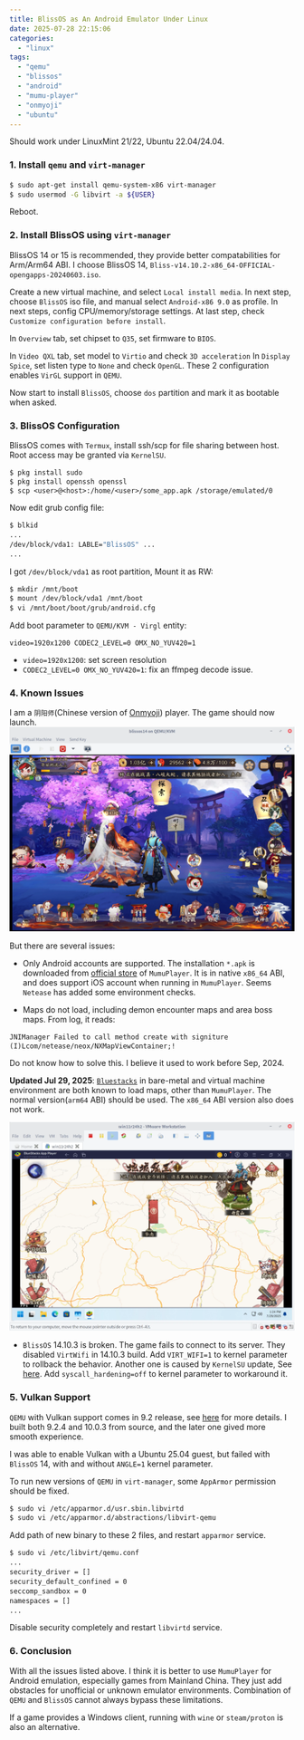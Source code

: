 ```yaml
---
title: BlissOS as An Android Emulator Under Linux
date: 2025-07-28 22:15:06
categories:
  - "linux"
tags:
  - "qemu"
  - "blissos"
  - "android"
  - "mumu-player"
  - "onmyoji"
  - "ubuntu"
---
```


Should work under LinuxMint 21/22, Ubuntu 22.04/24.04.

### 1. Install `qemu` and `virt-manager`
```bash
$ sudo apt-get install qemu-system-x86 virt-manager
$ sudo usermod -G libvirt -a ${USER}
```
Reboot.

### 2. Install BlissOS using `virt-manager`

BlissOS 14 or 15 is recommended, they provide better compatabilities for Arm/Arm64 ABI. I choose BlissOS 14, `Bliss-v14.10.2-x86_64-OFFICIAL-opengapps-20240603.iso`.

Create a new virtual machine, and select `Local install media`. In next step, choose `BlissOS` iso file, and manual select `Android-x86 9.0` as profile. In next steps, config CPU/memory/storage settings. At last step, check `Customize configuration before install`.

In `Overview` tab, set chipset to `Q35`, set firmware to `BIOS`.

In `Video QXL` tab, set model to `Virtio` and check `3D acceleration` In `Display Spice`, set listen type to `None` and check `OpenGL`. These 2 configuration enables `VirGL` support in `QEMU`.

Now start to install `BlissOS`, choose `dos` partition and mark it as bootable when asked.

### 3. BlissOS Configuration

BlissOS comes with `Termux`, install ssh/scp for file sharing between host. Root access may be granted via `KernelSU`.
```
$ pkg install sudo
$ pkg install openssh openssl
$ scp <user>@<host>:/home/<user>/some_app.apk /storage/emulated/0
```

Now edit grub config file:
```bash
$ blkid
...
/dev/block/vda1: LABLE="BlissOS" ...
...
```
I got `/dev/block/vda1` as root partition, Mount it as RW:
```bash
$ mkdir /mnt/boot
$ mount /dev/block/vda1 /mnt/boot
$ vi /mnt/boot/boot/grub/android.cfg
```

Add boot parameter to `QEMU/KVM - Virgl` entity:
```
video=1920x1200 CODEC2_LEVEL=0 OMX_NO_YUV420=1
```
- `video=1920x1200`: set screen resolution
- `CODEC2_LEVEL=0 OMX_NO_YUV420=1`: fix an ffmpeg decode issue.

### 4. Known Issues

I am a `阴阳师`(Chinese version of [Onmyoji](https://play.google.com/store/apps/details?id=com.netease.onmyoji.gb&hl=en_US)) player. The game should now launch.
![qemu_blissos_yys](../../images/2025/qemu_blissos_yys.webp)

But there are several issues:

- Only Android accounts are supported. The installation `*.apk` is downloaded from [official store](https://mumu.163.com/games/) of `MumuPlayer`. It is in native `x86_64` ABI, and does support iOS account when running in `MumuPlayer`. Seems `Netease` has added some environment checks.

- Maps do not load, including demon encounter maps and area boss maps. From log, it reads:
```
JNIManager Failed to call method create with signiture (I)Lcom/netease/neox/NXMapViewContainer;!
```
Do not know how to solve this. I believe it used to work before Sep, 2024.

**Updated Jul 29, 2025**: [`Bluestacks`](https://www.bluestacks.com/) in bare-metal and virtual machine environment are both known to load maps, other than `MumuPlayer`. The normal version(`arm64` ABI) should be used. The `x86_64` ABI version also does not work.

![vmware_bluestacks_yys](../../images/2025/vmware_bluestacks_yys.webp) 

- `BlissOS` 14.10.3 is broken. The game fails to connect to its server. They disabled `VirtWifi` in 14.10.3 build. Add `VIRT_WIFI=1` to kernel parameter to rollback the behavior. Another one is caused by `KernelSU` update, See [here](https://github.com/tiann/KernelSU/issues/2113). Add `syscall_hardening=off` to kernel parameter to workaround it.

### 5. Vulkan Support

`QEMU` with Vulkan support comes in 9.2 release, see [here](https://gist.github.com/peppergrayxyz/fdc9042760273d137dddd3e97034385f) for more details. I built both 9.2.4 and 10.0.3 from source, and the later one gived more smooth experience.

I was able to enable Vulkan with a Ubuntu 25.04 guest, but failed with `BlissOS` 14, with and without `ANGLE=1` kernel parameter.

To run new versions of `QEMU` in `virt-manager`, some `AppArmor` permission should be fixed.

```bash
$ sudo vi /etc/apparmor.d/usr.sbin.libvirtd
$ sudo vi /etc/apparmor.d/abstractions/libvirt-qemu
```
Add path of new binary to these 2 files, and restart `apparmor` service.

```bash
$ sudo vi /etc/libvirt/qemu.conf
...
security_driver = []
security_default_confined = 0
seccomp_sandbox = 0
namespaces = []
...
```
Disable security completely and restart `libvirtd` service.

### 6. Conclusion

With all the issues listed above. I think it is better to use `MumuPlayer` for Android emulation, especially games from Mainland China. They just add obstacles for unofficial or unknown emulator environments. Combination of `QEMU` and `BlissOS` cannot always bypass these limitations.

If a game provides a Windows client, running with `wine` or `steam/proton` is also an alternative.
